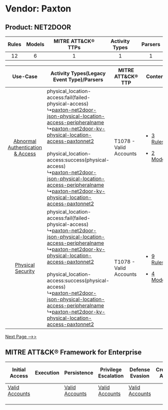 Vendor: Paxton
==============
Product: NET2DOOR
-----------------
| Rules | Models | MITRE ATT&CK® TTPs | Activity Types | Parsers |
|:-----:|:------:|:------------------:|:--------------:|:-------:|
|  12   |   6    |         1          |       1        |    1    |

|    Use-Case    | Activity Types(Legacy Event Type)/Parsers    | MITRE ATT&CK® TTP          | Content    |
|:----:| ---- | ---- | ---- |
| [Abnormal Authentication & Access](../../../UseCases/uc_abnormal_authentication_&_access.md) |  physical_location-access:fail(failed-physical-access)<br> ↳[paxton-net2door-json-physical-location-access-peripheralname](Ps/pC_paxtonnet2doorjsonphysicallocationaccessperipheralname.md)<br> ↳[paxton-net2door-kv-physical-location-access-paxtonnet2](Ps/pC_paxtonnet2doorkvphysicallocationaccesspaxtonnet2.md)<br><br> physical_location-access:success(physical-access)<br> ↳[paxton-net2door-json-physical-location-access-peripheralname](Ps/pC_paxtonnet2doorjsonphysicallocationaccessperipheralname.md)<br> ↳[paxton-net2door-kv-physical-location-access-paxtonnet2](Ps/pC_paxtonnet2doorkvphysicallocationaccesspaxtonnet2.md)<br> | T1078 - Valid Accounts<br> | [<ul><li>3 Rules</li></ul><ul><li>2 Models</li></ul>](RM/r_m_paxton_net2door_Abnormal_Authentication_&_Access.md) |
|    [Physical Security](../../../UseCases/uc_physical_security.md)    |  physical_location-access:fail(failed-physical-access)<br> ↳[paxton-net2door-json-physical-location-access-peripheralname](Ps/pC_paxtonnet2doorjsonphysicallocationaccessperipheralname.md)<br> ↳[paxton-net2door-kv-physical-location-access-paxtonnet2](Ps/pC_paxtonnet2doorkvphysicallocationaccesspaxtonnet2.md)<br><br> physical_location-access:success(physical-access)<br> ↳[paxton-net2door-json-physical-location-access-peripheralname](Ps/pC_paxtonnet2doorjsonphysicallocationaccessperipheralname.md)<br> ↳[paxton-net2door-kv-physical-location-access-paxtonnet2](Ps/pC_paxtonnet2doorkvphysicallocationaccesspaxtonnet2.md)<br> | T1078 - Valid Accounts<br> | [<ul><li>9 Rules</li></ul><ul><li>4 Models</li></ul>](RM/r_m_paxton_net2door_Physical_Security.md)    |
[Next Page -->>](2_ds_paxton_net2door.md)

MITRE ATT&CK® Framework for Enterprise
--------------------------------------
| Initial Access                                                      | Execution | Persistence                                                         | Privilege Escalation                                                | Defense Evasion                                                     | Credential Access | Discovery | Lateral Movement | Collection | Command and Control | Exfiltration | Impact |
| ------------------------------------------------------------------- | --------- | ------------------------------------------------------------------- | ------------------------------------------------------------------- | ------------------------------------------------------------------- | ----------------- | --------- | ---------------- | ---------- | ------------------- | ------------ | ------ |
| [Valid Accounts](https://attack.mitre.org/techniques/T1078)<br><br> |           | [Valid Accounts](https://attack.mitre.org/techniques/T1078)<br><br> | [Valid Accounts](https://attack.mitre.org/techniques/T1078)<br><br> | [Valid Accounts](https://attack.mitre.org/techniques/T1078)<br><br> |                   |           |                  |            |                     |              |        |